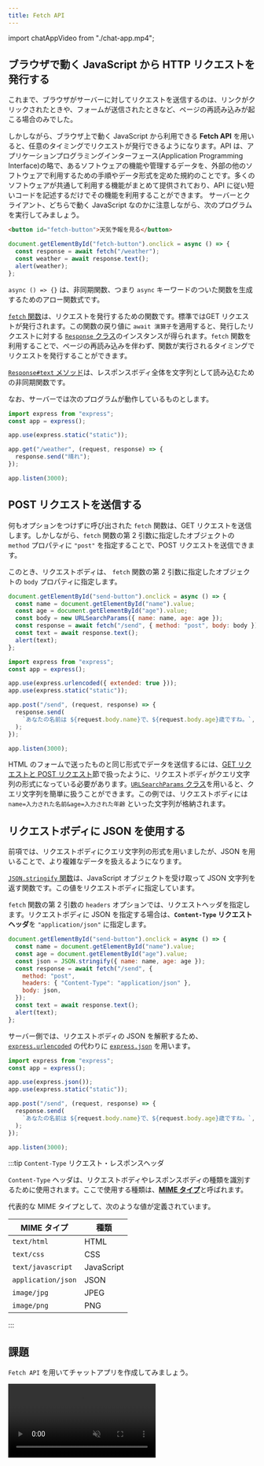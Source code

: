 ```yaml
---
title: Fetch API
---
```


import chatAppVideo from "./chat-app.mp4";

## ブラウザで動く JavaScript から <Term type="httpRequestResponse">HTTP リクエスト</Term>を発行する

これまで、ブラウザが<Term type="serverClient">サーバー</Term>に対して<Term type="httpRequestResponse">リクエスト</Term>を送信するのは、リンクがクリックされたときや、フォームが送信されたときなど、ページの再読み込みが起こる場合のみでした。

しかしながら、ブラウザ上で動く JavaScript から利用できる **Fetch <Term type="api">API</Term >** を用いると、任意のタイミングで<Term type="httpRequestResponse">リクエスト</Term>が発行できるようになります。<Term type="api">API</Term > は、アプリケーションプログラミングインターフェース(Application Programming Interface)の略で、あるソフトウェアの機能や管理するデータを、外部の他のソフトウェアで利用するための手順やデータ形式を定めた規約のことです。多くのソフトウェアが共通して利用する機能がまとめて提供されており、<Term type="api">API</Term > に従い短いコードを記述するだけでその機能を利用することができます。
<Term type="serverClient">サーバー</Term>と<Term type="serverClient">クライアント</Term>、どちらで動く JavaScript なのかに注意しながら、次のプログラムを実行してみましょう。

```html title="/static/index.html の body 内"
<button id="fetch-button">天気予報を見る</button>
```

```javascript title="/static/script.js (ブラウザ上で動く JavaScript)"
document.getElementById("fetch-button").onclick = async () => {
  const response = await fetch("/weather");
  const weather = await response.text();
  alert(weather);
};
```

<ViewSource url={import.meta.url} path="_samples/fetch-api" />

`async () => {}` は、<Term type="asynchronousProcess">非同期関数</Term>、つまり <Term type="asynchronousProcess">`async` キーワードのついた関数</Term>を生成するための<Term type="arrowFunction">アロー関数式</Term>です。

[`fetch` 関数](https://developer.mozilla.org/ja/docs/Web/API/fetch)は、<Term type="httpRequestResponse">リクエスト</Term>を発行するための関数です。標準では<Term type="httpMethod">GET リクエスト</Term>が発行されます。この関数の戻り値に <Term type="asynchronousProcess">`await 演算子`</Term>を適用すると、発行した<Term type="httpRequestResponse">リクエスト</Term>に対する [`Response` クラス](https://developer.mozilla.org/ja/docs/Web/API/Response)のインスタンスが得られます。`fetch` 関数を利用することで、ページの再読み込みを伴わず、関数が実行されるタイミングで<Term type="httpRequestResponse">リクエスト</Term>を発行することができます。

[`Response#text` メソッド](https://developer.mozilla.org/ja/docs/Web/API/Response/text)は、<Term type="httpHeaderBody">レスポンスボディ</Term>全体を文字列として読み込むための<Term type="asynchronousProcess">非同期関数</Term>です。

なお、<Term type="serverClient">サーバー</Term>では次のプログラムが動作しているものとします。

```javascript title="/server.mjs (サーバーとして動く JavaScript)"
import express from "express";
const app = express();

app.use(express.static("static"));

app.get("/weather", (request, response) => {
  response.send("晴れ");
});

app.listen(3000);
```

## <Term type="httpMethod">POST リクエスト</Term>を送信する

何もオプションをつけずに呼び出された `fetch` 関数は、<Term type="httpMethod">GET リクエスト</Term>を送信します。しかしながら、`fetch` 関数の第 2 引数に指定したオブジェクトの `method` プロパティに `"post"` を指定することで、<Term type="httpMethod">POST リクエスト</Term>を送信できます。

このとき、<Term type="httpHeaderBody">リクエストボディ</Term>は、 `fetch` 関数の第 2 引数に指定したオブジェクトの `body` プロパティに指定します。

```javascript title="/static/script.js"
document.getElementById("send-button").onclick = async () => {
  const name = document.getElementById("name").value;
  const age = document.getElementById("age").value;
  const body = new URLSearchParams({ name: name, age: age });
  const response = await fetch("/send", { method: "post", body: body });
  const text = await response.text();
  alert(text);
};
```

```javascript title="/server.mjs"
import express from "express";
const app = express();

app.use(express.urlencoded({ extended: true }));
app.use(express.static("static"));

app.post("/send", (request, response) => {
  response.send(
    `あなたの名前は ${request.body.name}で、${request.body.age}歳ですね。`,
  );
});

app.listen(3000);
```

<ViewSource url={import.meta.url} path="_samples/send-post-request" />

HTML のフォームで送ったものと同じ形式でデータを送信するには、[GET リクエストと POST リクエスト](/docs/web-servers/get-post/)節で扱ったように、<Term type="httpHeaderBody">リクエストボディ</Term>が<Term type="queryString">クエリ文字列</Term>の形式になっている必要があります。[`URLSearchParams` クラス](https://developer.mozilla.org/ja/docs/Web/API/URLSearchParams)を用いると、<Term type="queryString">クエリ文字列</Term>を簡単に扱うことができます。この例では、<Term type="httpHeaderBody">リクエストボディ</Term>には `name=入力された名前&age=入力された年齢` といった文字列が格納されます。

## <Term type="httpHeaderBody">リクエストボディ</Term>に <Term type="json">JSON</Term> を使用する

前項では、<Term type="httpHeaderBody">リクエストボディ</Term>に<Term type="queryString">クエリ文字列</Term>の形式を用いましたが、<Term type="json">JSON</Term> を用いることで、より複雑なデータを扱えるようになります。

[`JSON.stringify` 関数](https://developer.mozilla.org/ja/docs/Web/JavaScript/Reference/Global_Objects/JSON/stringify)は、JavaScript オブジェクトを受け取って <Term type="json">JSON</Term> 文字列を返す関数です。この値を<Term type="httpHeaderBody">リクエストボディ</Term>に指定しています。

`fetch` 関数の第 2 引数の `headers` オプションでは、<Term type="httpHeaderBody">リクエストヘッダ</Term>を指定します。<Term type="httpHeaderBody">リクエストボディ</Term>に <Term type="json">JSON</Term> を指定する場合は、**`Content-Type` リクエストヘッダ**を `"application/json"` に指定します。

```javascript title="/static/script.js"
document.getElementById("send-button").onclick = async () => {
  const name = document.getElementById("name").value;
  const age = document.getElementById("age").value;
  const json = JSON.stringify({ name: name, age: age });
  const response = await fetch("/send", {
    method: "post",
    headers: { "Content-Type": "application/json" },
    body: json,
  });
  const text = await response.text();
  alert(text);
};
```

サーバー側では、<Term type="httpHeaderBody">リクエストボディ</Term>の JSON を解釈するため、[`express.urlencoded`](https://expressjs.com/ja/api.html#express.urlencoded) の代わりに [`express.json`](https://expressjs.com/ja/api.html#express.json) を用います。

```javascript title="/server.mjs"
import express from "express";
const app = express();

app.use(express.json());
app.use(express.static("static"));

app.post("/send", (request, response) => {
  response.send(
    `あなたの名前は ${request.body.name}で、${request.body.age}歳ですね。`,
  );
});

app.listen(3000);
```

<ViewSource url={import.meta.url} path="_samples/json-request-body" />

:::tip `Content-Type` <Term type="httpHeaderBody">リクエスト・レスポンスヘッダ</Term>

`Content-Type` ヘッダは、<Term type="httpHeaderBody">リクエストボディやレスポンスボディ</Term>の種類を識別するために使用されます。ここで使用する種類は、[**MIME タイプ**](https://developer.mozilla.org/ja/docs/Glossary/MIME_type)と呼ばれます。

代表的な MIME タイプとして、次のような値が定義されています。

| MIME タイプ        | 種類       |
| ------------------ | ---------- |
| `text/html`        | HTML       |
| `text/css`         | CSS        |
| `text/javascript`  | JavaScript |
| `application/json` | JSON       |
| `image/jpg`        | JPEG       |
| `image/png`        | PNG        |

:::

## 課題

`Fetch API` を用いてチャットアプリを作成してみましょう。

<video src={chatAppVideo} controls loop autoPlay muted />

### ヒント

[掲示板を作ったとき](/docs/web-servers/get-post/) と同じく、`messages` という配列をサーバー側に用意し、メッセージが送信されたらその配列に要素を追加するようにしましょう。

```javascript title="/server.js"
const messages = [];
app.post("/send", (request, response) => {
  // メッセージを追加
});
```

`/messages` への <Term type="httpMethod">GET リクエスト</Term>に対し、メッセージの一覧を <Term type="json">JSON</Term> で応答するようにしてみましょう。

[`express.Response#json` メソッド](https://expressjs.com/ja/api.html#res.json)は、受け取ったオブジェクトを `JSON.stringify` によって <Term type="json">JSON</Term> としたうえで<Term type="httpRequestResponse">レスポンス</Term>するためのメソッドです。このとき、`Content-Type` レスポンスヘッダは自動的に `"application/json"` に設定されます。

```javascript title="/server.js"
app.get("/messages", (request, response) => {
  response.json(messages);
});
```

新着メッセージを確認するために、定期的に `/messages` に対して `fetch` 関数を用いて<Term type="httpRequestResponse">リクエスト</Term>しましょう。`setInterval` 関数が利用できます。

```javascript title="/static/script.js"
setInterval(async () => {
  const response = await fetch("/messages");
  // レスポンスを処理する
}, 1000);
```

`innerHTML` プロパティを空文字列とすることで要素の子要素を全て削除できます。`document.createElement` 関数を用いて再び生成し直しましょう。

```html title="/static/index.html"
<ul id="message-list"></ul>
```

```javascript title="/static/script.js"
const messageList = document.getElementById("message-list");
messageList.innerHTML = "";

for (const message of messages) {
  const li = document.createElement("li");
  li.textContent = message;
  messageList.appendChild(li);
}
```

### 解答

解答は次のリンクを参照してください。

<ViewSource url={import.meta.url} path="_samples/chat" />
